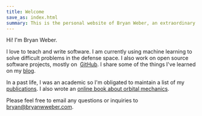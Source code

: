 ```yaml
---
title: Welcome
save_as: index.html
summary: This is the personal website of Bryan Weber, an extraordinary teacher and software developer.
---
```


Hi! I'm Bryan Weber.

<!-- markdownlint-disable MD033 -->
I love to teach and write software. I am currently using machine learning to solve difficult problems in the defense space. I also work on open source software projects, mostly on <i class="fa fa-github"></i>&nbsp;[GitHub](https://github.com/bryanwweber). I share some of the things I've learned on my [blog](/writing.html).

In a past life, I was an academic so I'm obligated to maintain a list of my [publications]({filename}/pages/cv.md#publications). I also wrote an [online book about orbital mechanics](https://orbital-mechanics.space).

Please feel free to email any questions or inquiries to <bryan@bryanwweber.com>.
